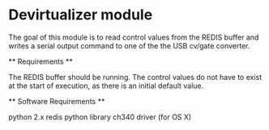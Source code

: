 Devirtualizer module
====================

The goal of this module is to read control values from the REDIS buffer and writes a serial output command to one of the the USB cv/gate converter.


** Requirements **

The REDIS buffer should be running. The control values do not have to exist at the start of execution, as there is an initial default value.


** Software Requirements **

python 2.x
redis python library
ch340 driver (for OS X)
